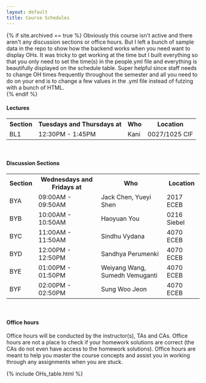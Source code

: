 ```yaml
---
layout: default
title: Course Schedules
---
```

{% if site.archived == true %}
Obviously this course isn't active and there aren't any discussion sections or office hours. But I left a bunch of sample data in the repo to show how the backend works when you need want to display OHs. It was tricky to get working at the time but I built everything so that you only need to set the time(s) in the people.yml file and everything is beautifully displayed on the schedule table. Super helpful since staff needs to change OH times frequently throughout the semester and all you need to do on your end is to change a few values in the .yml file instead of futzing with a bunch of HTML.   
{% endif %}


#### Lectures

<table id="customers">
  <tr>
    <th> Section </th>
    <th> Tuesdays and Thursdays at </th>
    <th> Who </th>
    <th> Location </th>
  </tr>
  <tr>
    <td> BL1 </td>
    <td> 12:30PM - 1:45PM </td>
    <td> Kani </td>
    <td> 0027/1025 CIF </td>
  </tr>
</table>
&nbsp;

#### Discussion Sections
<table id="customers">
  <tr>
    <th> Section </th>
    <th> Wednesdays and Fridays at </th>
    <th> Who </th>
    <th> Location </th>
  </tr>
  <tr>
    <td> BYA </td>
    <td> 09:00AM - 09:50AM </td>
    <td> Jack Chen, Yueyi Shen </td>
    <td> 2017 ECEB </td>
  </tr>
  <tr>
    <td> BYB </td>
    <td> 10:00AM - 10:50AM </td>
    <td> Haoyuan You </td>
    <td> 0216 Siebel </td>
  </tr>
  <tr>
    <td> BYC </td>
    <td> 11:00AM - 11:50AM </td>
    <td> Sindhu Vydana </td>
    <td> 4070 ECEB </td>
  </tr>
  <tr>
    <td> BYD </td>
    <td> 12:00PM - 12:50PM </td>
    <td> Sandhya Perumenki </td>
    <td> 4070 ECEB </td>
  </tr>
  <tr>
    <td> BYE </td>
    <td> 01:00PM - 01:50PM </td>
    <td> Weiyang Wang, Sumedh Vemuganti </td>
    <td> 4070 ECEB </td>
  </tr>
  <tr>
    <td> BYF </td>
    <td> 02:00PM - 02:50PM </td>
    <td> Sung Woo Jeon </td>
    <td> 4070 ECEB </td>
  </tr>
</table>
&nbsp;

#### Office hours
Office hours will be conducted by the instructor(s), TAs and CAs. Office hours are not a place to check if your homework solutions are correct (the CAs do not even have access to the homework solutions). Office hours are meant to help you master the course concepts and assist you in working through any assignments when you are stuck. 

{% include OHs_table.html %}


